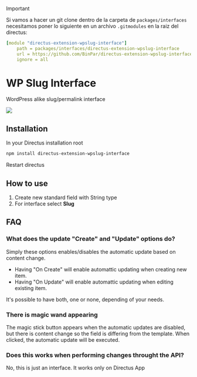 

> [!IMPORTANT]  
> Si vamos a hacer un git clone dentro de la carpeta de ``packages/interfaces`` necesitamos poner lo siguiente en un archivo ``.gitmodules`` en la raiz del directus:

```yml
[module "directus-extension-wpslug-interface"]
    path = packages/interfaces/directus-extension-wpslug-interface
    url = https://github.com/BinPar/directus-extension-wpslug-interface.git
    ignore = all
```

# WP Slug Interface

WordPress alike slug/permalink interface

![](https://raw.githubusercontent.com/dimitrov-adrian/directus-extension-wpslug-interface/main/screenshot.png)

## Installation

In your Directus installation root

```bash
npm install directus-extension-wpslug-interface
```

Restart directus

## How to use

1. Create new standard field with String type
2. For interface select **Slug**

## FAQ

### What does the update "Create" and "Update" options do?

Simply these options enables/disables the automatic update based on content change.

- Having "On Create" will enable automattic updating when creating new item.
- Having "On Update" will enable automattic updating when editing existing item.

It's possible to have both, one or none, depending of your needs.

### There is magic wand appearing

The magic stick button appears when the automatic updates are disabled, but there is content change so the field is
differing from the template. When clicked, the automatic update will be executed.

### Does this works when performing changes throught the API?

No, this is just an interface. It works only on Directus App
